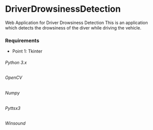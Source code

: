 # DriverDrowsinessDetection
Web Application for Driver Drowsiness Detection
This is an application which detects the drowsiness of the diver while driving the vehicle.
### Requirements
- Point 1: Tkinter
###### Python 3.x
###### OpenCV
###### Numpy
###### Pyttsx3
###### Winsound
